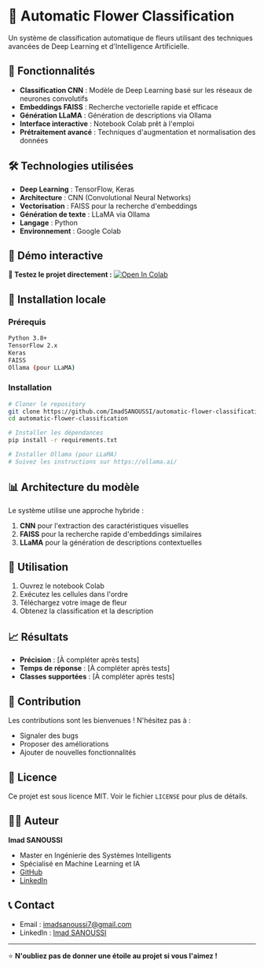 # 🌸 Automatic Flower Classification

Un système de classification automatique de fleurs utilisant des techniques avancées de Deep Learning et d'Intelligence Artificielle.

## 🚀 Fonctionnalités

- **Classification CNN** : Modèle de Deep Learning basé sur les réseaux de neurones convolutifs
- **Embeddings FAISS** : Recherche vectorielle rapide et efficace
- **Génération LLaMA** : Génération de descriptions via Ollama
- **Interface interactive** : Notebook Colab prêt à l'emploi
- **Prétraitement avancé** : Techniques d'augmentation et normalisation des données

## 🛠️ Technologies utilisées

- **Deep Learning** : TensorFlow, Keras
- **Architecture** : CNN (Convolutional Neural Networks)
- **Vectorisation** : FAISS pour la recherche d'embeddings
- **Génération de texte** : LLaMA via Ollama
- **Langage** : Python
- **Environnement** : Google Colab

## 📱 Démo interactive

**🎯 Testez le projet directement :**
[![Open In Colab](https://colab.research.google.com/assets/colab-badge.svg)](https://colab.research.google.com/drive/1PuJZYmd4ug7sSw7iImXk8F7K3b1CQAt2)

## 🚀 Installation locale

### Prérequis
```bash
Python 3.8+
TensorFlow 2.x
Keras
FAISS
Ollama (pour LLaMA)
```

### Installation
```bash
# Cloner le repository
git clone https://github.com/ImadSANOUSSI/automatic-flower-classification.git
cd automatic-flower-classification

# Installer les dépendances
pip install -r requirements.txt

# Installer Ollama (pour LLaMA)
# Suivez les instructions sur https://ollama.ai/
```

## 📊 Architecture du modèle

Le système utilise une approche hybride :
1. **CNN** pour l'extraction des caractéristiques visuelles
2. **FAISS** pour la recherche rapide d'embeddings similaires
3. **LLaMA** pour la génération de descriptions contextuelles

## 🎯 Utilisation

1. Ouvrez le notebook Colab
2. Exécutez les cellules dans l'ordre
3. Téléchargez votre image de fleur
4. Obtenez la classification et la description

## 📈 Résultats

- **Précision** : [À compléter après tests]
- **Temps de réponse** : [À compléter après tests]
- **Classes supportées** : [À compléter après tests]

## 🤝 Contribution

Les contributions sont les bienvenues ! N'hésitez pas à :
- Signaler des bugs
- Proposer des améliorations
- Ajouter de nouvelles fonctionnalités

## 📝 Licence

Ce projet est sous licence MIT. Voir le fichier `LICENSE` pour plus de détails.

## 👨‍💻 Auteur

**Imad SANOUSSI**
- Master en Ingénierie des Systèmes Intelligents
- Spécialisé en Machine Learning et IA
- [GitHub](https://github.com/ImadSANoussi)
- [LinkedIn](https://www.linkedin.com/in/imad-sanoussi/)

## 📞 Contact

- Email : imadsanoussi7@gmail.com
- LinkedIn : [Imad SANOUSSI](https://www.linkedin.com/in/imad-sanoussi/)

---

⭐ **N'oubliez pas de donner une étoile au projet si vous l'aimez !**



